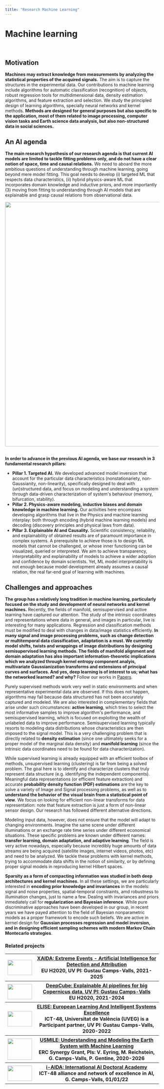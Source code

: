 ```yaml
---
title: "Research Machine Learning"
---
```


# Machine learning
<br>

## Motivation

**Machines may extract knowledge from measurements by analyzing the statistical properties of the acquired signals.** The aim is to capture the structures in the experimental data. Our contributions to machine learning include algorithms for automatic classification (recognition) of objects, robust regression tools for multidimensional data, density estimation algorithms, and feature extraction and selection. We study the principled design of learning algorithms, specially neural networks and kernel methods. **Methods are designed for general purposes but also specific to the application, most of them related to image processing, computer vision tasks and Earth science data analysis, but also non-structured data in social sciences.**

## An AI agenda

**The main research hypothesis of our research agenda is that current AI models are limited to tackle fitting problems only, and do not have a clear notion of space, time and causal relations.** We need to aboard the more ambitious questions of understanding through machine learning, going beyond mere model fitting. This goal needs to develop (i) targeted ML that respects data characteristics, (ii) hybrid physics-aware ML that incorporates domain knowledge and inductive priors, and more importantly (3) moving from fitting to understanding through AI models that are explainable and grasp causal relations from observational data.

<img src="/isp/images/research/philosophy_balls.png" style="width:800px; display: block; margin: auto">
<br>

**In order to advance in the previous AI agenda, we base our research in 3 fundamental research pillars:**

- **Pillar 1. Targeted AI.** We developed advanced model inversion that account for the particular data characteristics (nonstationariety, non-Gaussianity, non-linearity), specifically designed to deal with (un)structured data, and focus on modeling and understanding a system through data-driven characterization of system's behaviour (memory, bifurcation, stability).
- **Pillar 2. Physics-aware modeling, inductive biases and domain knowledge in machine learning.** Our activities here encompass developing algorithms that live in the Physics and machine learning interplay: both through encoding (hybrid machine learning models) and decoding (discovery principles and physical laws from data).
- **Pillar 3. Explainable AI and Causality.** Scientific consistency, reliability, and explainability of obtained results are of paramount importance in complex systems. A prerequisite to achieve those is to design ML models that cannot be challenged, or whose inner functioning can be visualized, queried or interpreted. We aim to achieve transparency, interpretability and explainability of models to achieve a wider adoption and confidence by domain scientists. Yet, ML model interpretability is not enough because model development already assumes a causal relation, the real far-end goal of learning with machines.

## Challenges and approaches

**The group has a relatively long tradition in machine learning, particularly focused on the study and development of neural networks and kernel machines.** Recently, the fields of manifold, semisupervised and active learning have captured our attention. The study of the intrinsic coordinates and representations where data in general, and images in particular, live is interesting for many applications. Regression and classification methods must be modified to deal with changes in data/image statistics efficiently. **In many signal and image processing problems, such as change detection or multitemporal data classification, adaptation is a must. We currently model shifts, twists and wrappings of image distributions by designing semisupervised learning methods. The fields of manifold alignment and domain adaptation has also important information-theoretic implications which we analyzed through kernel entropy component analyis, multivariate Gaussianization transforms and extensions of principal curves and surfaces. And yes, deep learning is of interest to us; what has the networked learned? and why?** Follow our works in [Papers](papers.html).

Purely supervised methods work very well in static environments and when representative experimental data are observed. If this does not happen, algorithms may fail because data structured has not been accurately captured and modeled. We are also interested in complementary fields that arise under such circumstances: **active learning**, which tries to select the most informative samples to improve algorithm's performance, and semisupervised learning, which is focused on exploiting the wealth of unlabeled data to improve performance. Semisupervised learning typically resorts to modeling data distributions whose characteristics are then imposed to the signal model. This is a very challenging problem that is directly related to **density estimation** (since one ultimately seeks for a proper model of the marginal data density) and **manifold learning** (since the intrinsic data coordinates need to be found for data characterization).

While supervised learning is already equipped with an efficient toolbox of methods, unsupervised learning (clustering) is far from being a solved problem. The goal here is to identify and characterize clusters that truly represent data structure (e.g. identifying the independent components). Meaningful data representations (or efficient feature extraction) and accurate **probability density function (PDF) estimations** are the key to solve a variety of Image and Signal processing problems, as well as to **understand the behavior of the visual brain from a statistical point of view**. We focus on looking for efficient non-linear transforms for data representation: note that feature extraction is just a form of non-linear sensor design. Our research has followed different alternative directions.

Modeling input data, however, does not ensure that the model will adapt to changing environments. Imagine the same scene under different illuminations or an exchange rate time series under different economical situations. These specific problems are known under different names: **transfer learning, domain adaptation, and adaptive learning**. The field is very active nowadays, especially because incredibly huge amounts of data streams are being acquired (satellite images, internet videos, photos, etc) and need to be analyzed. We tackle these problems with kernel methods, trying to accommodate data shifts in the notion of similarity, or by defining proper signal models in reproducing kernel Hilbert spaces.

**Sparsity as a form of compacting information was studied in both deep architectures and kernel machines.** In all these settings, we are particularly interested in **encoding prior knowledge and invariances** in the models: signal and noise properties, spatial-temporal constraints, amd robustness to illumination changes, just to name a few. Dealing with invariances and priors inmediately call for **regularization and Bayesian inference**. While pure discriminative approaches have been developed in our group, in recent years we have payed attention to the field of Bayesian nonparametric models as a proper framework to encode such beliefs. We are active in kernel design for **Gaussian processes regression and model inversion, and in designing efficient sampling schemes with modern Markov Chain Montecarlo strategies**.

### Related projects

<div class="content-container" style="font-size: 1.1em; text-align: justify; line-height: 1.1;">

  <table class="table table-hover">
    <tr>
      <th style="width: 10%">
        <img src="/isp/images/research/h2020.jpg" height="50" width="80">
      </th>
      <th style="width: 90%">
        <a href="https://xaida.eu">XAIDA: Extreme Events - Artificial Intelligence for Detection and Attribution</a><br>
        EU H2020, UV PI: Gustau Camps-Valls, 2021-2025
      </th>
    </tr>
    <tr>
      <th style="width: 10%">
        <img src="/isp/images/research/h2020.jpg" height="50" width="80">
      </th>
      <th style="width: 90%">
        <a href="https://deepcube-h2020.eu">DeepCube: Explainable AI pipelines for big Copernicus data, UV PI: Gustau
          Camps-Valls</a><br>
        EU H2020, 2021-2024
      </th>
    </tr>
    <tr>
      <th style="width: 10%">
        <img src="/isp/images/research/h2020.jpg" height="50" width="80">
      </th>
      <th style="width: 90%">
        <a href="https://www.elise-ai.eu/">ELISE: European Learning And Intelligent Systems Excellence</a><br>
        ICT-48, Universitat de València (UVEG) is a Participant partner, UV PI: Gustau Camps-Valls, 2020-2022
      </th>
    </tr>
    <tr>
      <th style="width: 10%">
        <img src="/isp/images/research/erc.png" height="70" width="80">
      </th>
      <th style="width: 90%">
        <a href="https://www.usmile-erc.eu/">USMILE: Understanding and Modeling the Earth System with Machine
          Learning</a><br>
        ERC Synergy Grant, PIs: V. Eyring, M. Reichstein, G. Camps-Valls, P. Gentine, 2020-2026
      </th>
    </tr>
    <tr>
      <th style="width: 10%">
        <img src="/isp/images/research/aida.png" height="50" width="80">
      </th>
      <th style="width: 90%">
        <a href="https://www.i-aida.org/">i-AIDA: International AI Doctoral Academy</a><br>
        ICT-48 alliance and network of excellence in AI, G. Camps-Valls, 01/01/22
      </th>
    </tr>
  </table>

  <br>
  <br>
</div>
